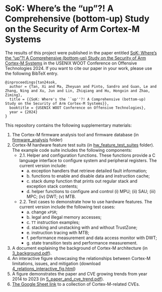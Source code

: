 # SoK: Where’s the “up”?! A Comprehensive (bottom-up) Study on the Security of Arm Cortex-M Systems

The results of this project were published in the paper entitled [SoK: Where’s the “up”?! A Comprehensive (bottom-up) Study on the Security of Arm Cortex-M Systems](https://cactilab.github.io/assets/pdf/tan2024sok.pdf) in the USENIX WOOT Conference on Offensive Technologies 2024. If you want to cite our paper in your work, please use the following BibTeX entry.

```
@inproceedings{tan24sok,
  author = {Tan, Xi and Ma, Zheyuan and Pinto, Sandro and Guan, Le and Zhang, Ning and Xu, Jun and Lin, Zhiqiang and Hu, Hongxin and Zhao, Ziming},
  title = {{SoK: Where's the ``up''?! A Comprehensive (bottom-up) Study on the Security of Arm Cortex-M Systems}},
  booktitle = {USENIX WOOT Conference on Offensive Technologies},
  year = {2024}
}
```

This repository contains the following supplementary materials:

1. The Cortex-M firmware analysis tool and firmware database (in [firmware_analysis](https://github.com/CactiLab/code-SoK-Cortex-M/tree/main/firmware_analysis) folder)
2. Cortex-M hardware feature test suits (in [hw_feature_test_suites](https://github.com/CactiLab/code-SoK-Cortex-M/tree/main/hw_feature_test_suites) folder). The example code suite includes the following components:
   - 2.1. Helper and configuration functions. These functions provide a C language interface to configure system and peripheral registers. The current version include:
     - a. exception handlers that retrieve detailed fault information;
     - b. functions to enable and disable data and instruction cache;
     - c. stack dump function that prints out regular stack and exception stack contents;
     - d. helper functions to configure and control (i) MPU; (ii) SAU; (iii) MPC; (iv) DWT; (v) MTB.
   - 2.2. Test cases to demonstrate how to use hardware features. The current version include the following test cases:
     - a. change `xPSR`;
     - b. legal and illegal memory accesses;
     - c. `TT` instruction examples;
     - d. stacking and unstacking with and without TrustZone;
     - e. instruction tracing with MTB;
     - f. performance measurement and data access monitor with DWT;
     - g. state transition tests and performance measurement.
3. A document explaining the background of Cortex-M architecture (in [3_background.pdf](https://github.com/CactiLab/code-SoK-Cortex-M/blob/main/3_background.pdf)).
4. An interactive figure showcasing the relationships between Cortex-M limitations, issues, and mitigation (download [4_relations_interactive_fig.html](https://github.com/CactiLab/code-SoK-Cortex-M/blob/main/4_relations_interactive_fig.html))
5. A figure demonstrates the paper and CVE growing trends from year 2014 to 2023 (in [5_paper_and_cve_trend.pdf](https://github.com/CactiLab/code-SoK-Cortex-M/blob/main/5_paper_and_cve_trend.pdf)).
6. [The Google Sheet link](https://docs.google.com/spreadsheets/d/1xWaPkYhWN8H_5XIA9zWZErhj2j2HMoxlJKs5AMwcE5c/edit?usp=sharing) to a collection of Cortex-M-related CVEs.
